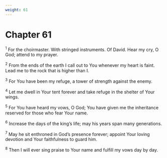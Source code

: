 ```yaml
---
weight: 61
---
```


# Chapter 61

<sup>1</sup> For the choirmaster. With stringed instruments. Of David. Hear my cry, O God; attend to my prayer. 

<sup>2</sup> From the ends of the earth I call out to You whenever my heart is faint. Lead me to the rock that is higher than I. 

<sup>3</sup> For You have been my refuge, a tower of strength against the enemy. 

<sup>4</sup> Let me dwell in Your tent forever and take refuge in the shelter of Your wings. 

<sup>5</sup> For You have heard my vows, O God; You have given me the inheritance reserved for those who fear Your name. 

<sup>6</sup> Increase the days of the king’s life; may his years span many generations. 

<sup>7</sup> May he sit enthroned in God’s presence forever; appoint Your loving devotion and Your faithfulness to guard him. 

<sup>8</sup> Then I will ever sing praise to Your name and fulfill my vows day by day. 


